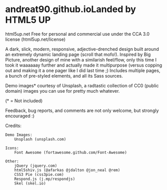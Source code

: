 # andreat90.github.ioLanded by HTML5 UP
html5up.net 
Free for personal and commercial use under the CCA 3.0 license (html5up.net/license)


A dark, slick, modern, responsive, adjective-drenched design built around an extremely
dynamic landing page (scroll that mofo!). Inspired by Big Picture, another design
of mine with a similarish feel/flow, only this time I took it waaaaaay further and
actually made it multipurpose (versus copping out and making it a one pager like I
did last time ;) Includes multiple pages, a bunch of pre-styled elements, and all
its Sass sources.

Demo images* courtesy of Unsplash, a radtastic collection of CC0 (public domain) images
you can use for pretty much whatever.

(* = Not included)

Feedback, bug reports, and comments are not only welcome, but strongly encouraged :)


Credits:

	Demo Images:
		Unsplash (unsplash.com)

	Icons:
		Font Awesome (fortawesome.github.com/Font-Awesome)

	Other:
		jQuery (jquery.com)
		html5shiv.js (@afarkas @jdalton @jon_neal @rem)
		CSS3 Pie (css3pie.com)
		Respond.js (j.mp/respondjs)
		Skel (skel.io)
